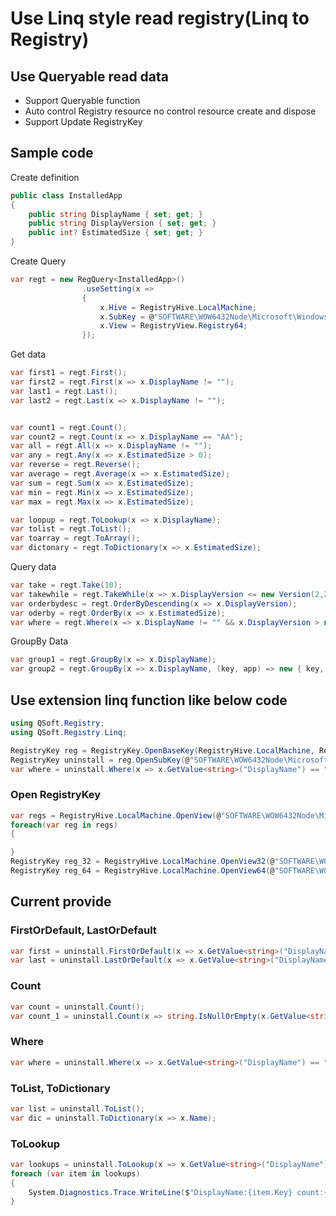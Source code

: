 # Use Linq style read registry(Linq to Registry)
## Use Queryable read data
* Support Queryable function
* Auto control Registry resource no control resource create and dispose
* Support Update RegistryKey
## Sample code
Create definition
```csharp
public class InstalledApp
{
	public string DisplayName { set; get; }
    public string DisplayVersion { set; get; }
    public int? EstimatedSize { set; get; }
}
```
Create Query
```csharp
var regt = new RegQuery<InstalledApp>()
                .useSetting(x =>
                {
                    x.Hive = RegistryHive.LocalMachine;
                    x.SubKey = @"SOFTWARE\WOW6432Node\Microsoft\Windows\CurrentVersion\Uninstall";
                    x.View = RegistryView.Registry64;
                });
```
Get data
```csharp
var first1 = regt.First();
var first2 = regt.First(x => x.DisplayName != "");
var last1 = regt.Last();
var last2 = regt.Last(x => x.DisplayName != "");


var count1 = regt.Count();
var count2 = regt.Count(x => x.DisplayName == "AA");
var all = regt.All(x => x.DisplayName != "");
var any = regt.Any(x => x.EstimatedSize > 0);
var reverse = regt.Reverse();
var average = regt.Average(x => x.EstimatedSize);
var sum = regt.Sum(x => x.EstimatedSize);
var min = regt.Min(x => x.EstimatedSize);
var max = regt.Max(x => x.EstimatedSize);

var loopup = regt.ToLookup(x => x.DisplayName);
var tolist = regt.ToList();
var toarray = regt.ToArray();
var dictonary = regt.ToDictionary(x => x.EstimatedSize);
```
Query data
```csharp
var take = regt.Take(10);
var takewhile = regt.TakeWhile(x => x.DisplayVersion <= new Version(2,2,2,2));
var orderbydesc = regt.OrderByDescending(x => x.DisplayVersion);
var oderby = regt.OrderBy(x => x.EstimatedSize);
var where = regt.Where(x => x.DisplayName != "" && x.DisplayVersion > new Version(3,3,3,3));
```
GroupBy Data
```csharp
var group1 = regt.GroupBy(x => x.DisplayName);
var group2 = regt.GroupBy(x => x.DisplayName, (key, app) => new { key, app });
```




## Use extension linq function like below code
```csharp
using QSoft.Registry;
using QSoft.Registry.Linq;

RegistryKey reg = RegistryKey.OpenBaseKey(RegistryHive.LocalMachine, RegistryView.Registry64);
RegistryKey uninstall = reg.OpenSubKey(@"SOFTWARE\WOW6432Node\Microsoft\Windows\CurrentVersion\Uninstall");
var where = uninstall.Where(x => x.GetValue<string>("DisplayName") == "Intel(R) Processor Graphics");
```
### Open RegistryKey
```csharp
var regs = RegistryHive.LocalMachine.OpenView(@"SOFTWARE\WOW6432Node\Microsoft\Windows\CurrentVersion\Uninstall");
foreach(var reg in regs)
{

}
RegistryKey reg_32 = RegistryHive.LocalMachine.OpenView32(@"SOFTWARE\WOW6432Node\Microsoft\Windows\CurrentVersion\Uninstall");
RegistryKey reg_64 = RegistryHive.LocalMachine.OpenView64(@"SOFTWARE\WOW6432Node\Microsoft\Windows\CurrentVersion\Uninstall");
```
## Current provide
### FirstOrDefault, LastOrDefault
```csharp
var first = uninstall.FirstOrDefault(x => x.GetValue<string>("DisplayName") == "Intel(R) Processor Graphics");
var last = uninstall.LastOrDefault(x => x.GetValue<string>("DisplayName") == "Intel(R) Processor Graphics");
```
### Count
```csharp
var count = uninstall.Count();
var count_1 = uninstall.Count(x => string.IsNullOrEmpty(x.GetValue<string>("DisplayName")) == false);
```
### Where
```csharp
var where = uninstall.Where(x => x.GetValue<string>("DisplayName") == "Intel(R) Processor Graphics");
```
### ToList, ToDictionary
```csharp
var list = uninstall.ToList();
var dic = uninstall.ToDictionary(x => x.Name);
```
### ToLookup
```csharp
var lookups = uninstall.ToLookup(x => x.GetValue<string>("DisplayName"));
foreach (var item in lookups)
{
    System.Diagnostics.Trace.WriteLine($"DisplayName:{item.Key} count:{item.Count()}");
}
```
